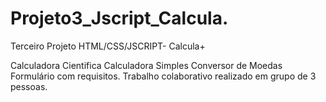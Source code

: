 # Projeto3_Jscript_Calcula.

Terceiro Projeto HTML/CSS/JSCRIPT- Calcula+  

Calculadora Cientifica Calculadora Simples Conversor de Moedas Formulário com requisitos.  Trabalho colaborativo realizado em grupo de 3 pessoas.
